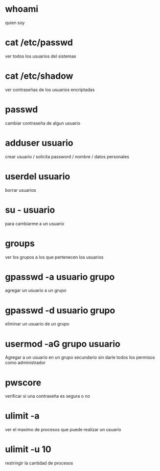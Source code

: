 # whoami
quien soy 
# cat /etc/passwd
ver todos los usuarios del sistemas
# cat /etc/shadow
ver contraseñas de los usuarios encriptadas
# passwd 
cambiar contraseña de algun usuario
# adduser usuario
crear usuario / solicita password / nombre / datos personales
# userdel usuario
borrar usuarios
# su - usuario
para cambiarme a un usuario
# groups 
ver los grupos a los que pertenecen los usuarios
# gpasswd -a usuario grupo
agregar un usuario a un grupo
# gpasswd -d usuario grupo
eliminar un usuario de un grupo
# usermod -aG grupo usuario
Agregar a un usuario en un grupo secundario sin darle todos los permisos como administrador
# pwscore
verificar si una contraseña es segura o no
# ulimit -a
ver el maximo de procesos que puede realizar un usuario
# ulimit -u 10 
restringir la cantidad de procesos


